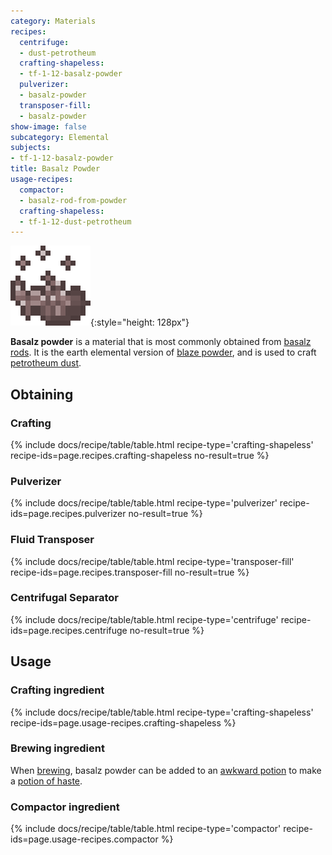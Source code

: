 ```yaml
---
category: Materials
recipes:
  centrifuge:
  - dust-petrotheum
  crafting-shapeless:
  - tf-1-12-basalz-powder
  pulverizer:
  - basalz-powder
  transposer-fill:
  - basalz-powder
show-image: false
subcategory: Elemental
subjects:
- tf-1-12-basalz-powder
title: Basalz Powder
usage-recipes:
  compactor:
  - basalz-rod-from-powder
  crafting-shapeless:
  - tf-1-12-dust-petrotheum
---
```


![Basalz powder](/assets/images/docs/1.12/thermal-foundation/basalz-powder.gif){:style="height: 128px"}


**Basalz powder** is a material that is most commonly obtained from [basalz
rods](../basalz-rod/). It is the earth elemental version of [blaze
powder](https://minecraft.gamepedia.com/Blaze_Powder), and is used to craft
[petrotheum dust](../petrotheum-dust/).


Obtaining
---------

### Crafting
{% include docs/recipe/table/table.html recipe-type='crafting-shapeless' recipe-ids=page.recipes.crafting-shapeless no-result=true %}

### Pulverizer
{% include docs/recipe/table/table.html recipe-type='pulverizer' recipe-ids=page.recipes.pulverizer no-result=true %}

### Fluid Transposer
{% include docs/recipe/table/table.html recipe-type='transposer-fill' recipe-ids=page.recipes.transposer-fill no-result=true %}

### Centrifugal Separator
{% include docs/recipe/table/table.html recipe-type='centrifuge' recipe-ids=page.recipes.centrifuge no-result=true %}


Usage
-----

### Crafting ingredient
{% include docs/recipe/table/table.html recipe-type='crafting-shapeless' recipe-ids=page.usage-recipes.crafting-shapeless %}

### Brewing ingredient
When [brewing](https://minecraft.gamepedia.com/Brewing), basalz powder can be
added to an [awkward
potion](https://minecraft.gamepedia.com/Potion#Base_potions) to make a [potion
of haste](../../cofh-core/potions/).

### Compactor ingredient
{% include docs/recipe/table/table.html recipe-type='compactor' recipe-ids=page.usage-recipes.compactor %}
